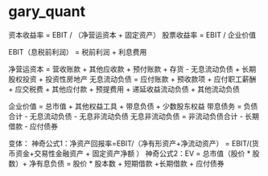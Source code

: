 # gary_quant

资本收益率 = EBIT / （净营运资本 + 固定资产）
股票收益率 = EBIT /  企业价值

EBIT（息税前利润） = 税前利润 + 利息费用

净营运资本 = 营收账款 + 其他应收款 + 预付账款 + 存货 - 无息流动负债 + 长期股权投资 + 投资性房地产
无息流动负债 = 应付账款 + 预收款项 + 应付职工薪酬 + 应交税费 + 其他应付款 + 预提费用 + 递延收益流动负债 + 其他流动负债

企业价值 = 总市值 + 其他权益工具 + 带息负债 + 少数股东权益
带息债务 = 负债合计 - 无息流动负债 - 无息非流动负债
无息非流动负债 = 非流动负债合计 - 长期借款 - 应付债券

变体：
神奇公式1：净资产回报率=EBIT/（净有形资产+净流动资产） = EBIT/(货币资金+交易性金融资产 + 固定资产净额 ）
神奇公式2：EV = 总市值（股价 * 股数）+ 净有息负债 = 股价 * 股本数 + 短期借款 +长期借款 + 应付债券
